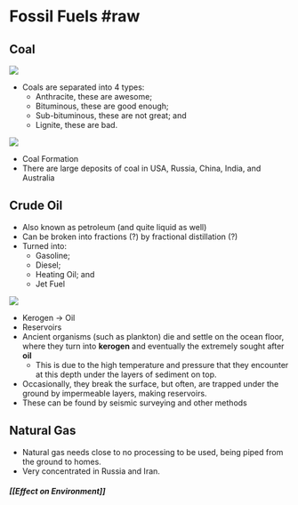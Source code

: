 # Fossil Fuels #raw
## Coal
<img src="https://mint-garden.netlify.app/assets/Different-Coals.png" style="max-width:100%;height:auto">

- Coals are separated into 4 types:
	- Anthracite, these are awesome;
	- Bituminous, these are good enough;
	- Sub-bituminous, these are not great; and
	- Lignite, these are bad.

<img src="https://mint-garden.netlify.app/assets/Formation-of-Anthracite.png" style="max-width:100%;height:auto">

- Coal Formation
- There are large deposits of coal in USA, Russia, China, India, and Australia
## Crude Oil
- Also known as petroleum (and quite liquid as well)
- Can be broken into fractions (?) by fractional distillation (?)
- Turned into:
	- Gasoline;
	- Diesel;
	- Heating Oil; and
	- Jet Fuel

<img src="https://mint-garden.netlify.app/assets/Creation-of-Oil-and-Gas.png" style="max-width:100%;height:auto">

- Kerogen -> Oil 
- Reservoirs
- Ancient organisms (such as plankton) die and settle on the ocean floor, where they turn into **kerogen** and eventually the extremely sought after **oil**
	- This is due to the high temperature and pressure that they encounter at this depth under the layers of sediment on top.
- Occasionally, they break the surface, but often, are trapped under the ground by impermeable layers, making reservoirs.
- These can be found by seismic surveying and other methods
## Natural Gas
- Natural gas needs close to no processing to be used, being piped from the ground to homes.
- Very concentrated in Russia and Iran.
##### [[Effect on Environment]]